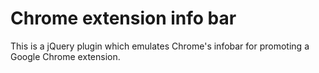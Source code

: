 Chrome extension info bar
=========================

This is a jQuery plugin which emulates Chrome's infobar for promoting a Google Chrome extension.
